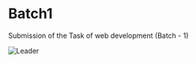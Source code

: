 # Batch1
Submission of the Task of web development (Batch - 1)



![Leader](https://github.com/ZehabFaisal/Batch1/assets/143583190/9db83a95-baee-44d4-a9f5-e82ca6eb34eb)
